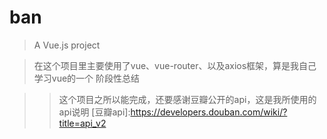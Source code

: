 # ban

> A Vue.js project

[demo效果]:http://120.25.254.231

>在这个项目里主要使用了vue、vue-router、以及axios框架，算是我自己学习vue的一个
>阶段性总结

>>这个项目之所以能完成，还要感谢豆瓣公开的api，这是我所使用的api说明
[豆瓣api]:https://developers.douban.com/wiki/?title=api_v2
